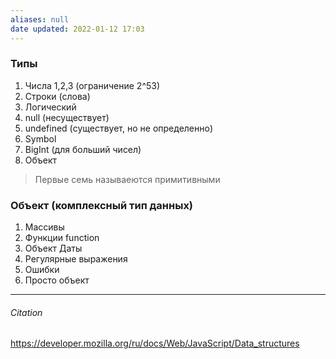 ```yaml
---
aliases: null
date updated: 2022-01-12 17:03
---
```


### Типы

1. Числа 1,2,3 (ограничение 2^53)
2. Строки (слова)
3. Логический
4. null (несуществует)
5. undefined (существует, но не определенно)
6. Symbol
7. BigInt (для больший чисел)
8. Объект 

> Первые семь называеются примитивными

### Объект (комплексный тип данных)

1. Массивы
2. Функции function
3. Объект Даты
4. Регулярные выражения
5. Ошибки
6. Просто объект

---

###### Citation

<https://developer.mozilla.org/ru/docs/Web/JavaScript/Data_structures>

